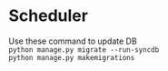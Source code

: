 # Scheduler
Use these command to update DB <br/>
```python manage.py migrate --run-syncdb ```<br/>
```python manage.py makemigrations```
